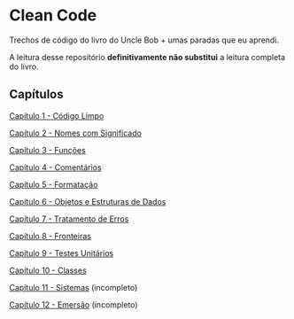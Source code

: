 # Clean Code
Trechos de código do livro do Uncle Bob + umas paradas que
eu aprendi.

A leitura desse repositório **definitivamente não substitui** a leitura
completa do livro.

##  Capítulos
[Capítulo 1 - Código Limpo](./src/chap1_CleanCode/README.md)

[Capítulo 2 - Nomes com Significado](./src/chap02_MeaningfulNames/README.md)

[Capítulo 3 - Funções](./src/chap03_Functions/README.md)

[Capítulo 4 - Comentários](./src/chap4_Comments/README.md)

[Capítulo 5 - Formatação](./src/chap5_Formatação/README.md)

[Capítulo 6 - Objetos e Estruturas de Dados](./src/chap6_ObjectsAndDataStructures/README.md)

[Capítulo 7 - Tratamento de Erros](./src/chap07_ErrorHandling/README.md)

[Capítulo 8 - Fronteiras](./src/chap08_Boundaries/README.md)

[Capítulo 9 - Testes Unitários](./src/chap09_UnitTests/README.md)

[Capítulo 10 - Classes](./src/chap10_Classes/README.md)

[Capítulo 11 - Sistemas](./src/chap11_Systems/README.md) (incompleto)

[Capítulo 12 - Emersão](./src/chap12_Emergence/README.md) (incompleto)
